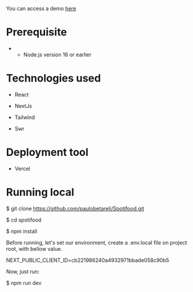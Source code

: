 

You can access a demo [here](https://myspotifood.vercel.app/)

# Prerequisite

* - Node.js version 16 or earlier

# Technologies used
* React

* NextJs

* Tailwind

* Swr

#  Deployment tool

* Vercel

# Running local

$ git clone https://github.com/paulobetareli/Spotifood.git

$ cd spotifood

$ npm install

Before running, let's set our environment, create a .env.local file on project root, with bellow value.

NEXT_PUBLIC_CLIENT_ID=cb221986240a4932971bbade058c90b5

Now, just run:

$ npm run dev
